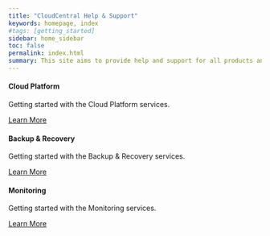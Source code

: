 ```yaml
---
title: "CloudCentral Help & Support"
keywords: homepage, index
#tags: [getting_started]
sidebar: home_sidebar
toc: false
permalink: index.html
summary: This site aims to provide help and support for all products and services offered by CloudCentral.
---
```


<div class="row">
         <div class="col-md-4 col-sm-6">
             <div class="panel panel-default text-center">
                 <div class="panel-heading">
                     <span class="fa-stack fa-5x">
                           <i class="fa fa-circle fa-stack-2x text-primary"></i>
                           <i class="fa fa-server fa-stack-1x fa-inverse"></i>
                     </span>
                 </div>
                 <div class="panel-body">
                     <h4>Cloud Platform</h4>
                     <p>Getting started with the Cloud Platform services.</p>
                     <a href="cloud_home.html" class="btn btn-primary">Learn More</a>
                 </div>
             </div>
         </div>
         <div class="col-md-4 col-sm-6">
             <div class="panel panel-default text-center">
                 <div class="panel-heading">
                     <span class="fa-stack fa-5x">
                           <i class="fa fa-circle fa-stack-2x text-primary"></i>
                           <i class="fa fa-archive fa-stack-1x fa-inverse"></i>
                     </span>
                 </div>
                 <div class="panel-body">
                     <h4>Backup & Recovery</h4>
                     <p>Getting started with the Backup & Recovery services.</p>
                     <a href="backup_home.html" class="btn btn-primary">Learn More</a>
                 </div>
             </div>
         </div>
         <div class="col-md-4 col-sm-6">
             <div class="panel panel-default text-center">
                 <div class="panel-heading">
                     <span class="fa-stack fa-5x">
                           <i class="fa fa-circle fa-stack-2x text-primary"></i>
                           <i class="fa fa-binoculars fa-stack-1x fa-inverse"></i>
                     </span>
                 </div>
                 <div class="panel-body">
                     <h4>Monitoring</h4>
                     <p>Getting started with the Monitoring services.</p>
                     <a href="monitoring_home.html" class="btn btn-primary">Learn More</a>
                 </div>
             </div>
         </div>
</div>



